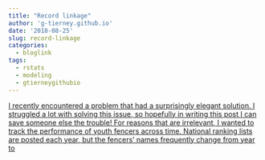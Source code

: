 ```yaml
---
title: "Record linkage"
author: 'g-tierney.github.io'
date: '2018-08-25'
slug: record-linkage
categories:
  - bloglink
tags:
  - rstats
  - modeling
  - gtierneygithubio
---
```


[I recently encountered a problem that had a surprisingly elegant solution. I struggled a lot with solving this issue, so hopefully in writing this post I can save someone else the trouble! For reasons that are irrelevant, I wanted to track the performance of youth fencers across time. National ranking lists are posted each year, but the fencers’ names frequently change from year to<i class="fas fa-external-link-alt"></i>](https://g-tierney.github.io/post/name_graphs/)

